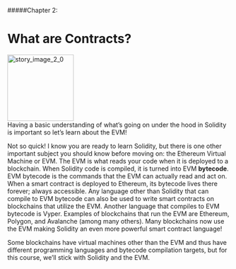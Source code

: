 #####Chapter 2:

# What are Contracts?

<ContentWrapp>
  <div class="imgContainer">
    <img alt="story_image_2_0" src="/images/chapter/man.svg" width="150px" height="150px">
  </div>

  <div class="itemsContainer">
    <div class="item-text">
     Having a basic understanding of what’s going on under the hood in Solidity is important so let’s learn about the EVM!
    </div>
  </div>
</ContentWrapp>

Not so quick! I know you are ready to learn Solidity, but there is one other important subject you should know before moving on: the Ethereum Virtual Machine or EVM. The EVM is what reads your code when it is deployed to a blockchain. When Solidity code is compiled, it is turned into EVM **bytecode**. EVM bytecode is the commands that the EVM can actually read and act on. When a smart contract is deployed to Ethereum, its bytecode lives there forever; always accessible. Any language other than Solidity that can compile to EVM bytecode can also be used to write smart contracts on blockchains that utilize the EVM. Another language that compiles to EVM bytecode is Vyper. Examples of blockchains that run the EVM are Ethereum, Polygon, and Avalanche (among many others). Many blockchains now use the EVM making Solidity an even more powerful smart contract language! 

Some blockchains have virtual machines other than the EVM and thus have different programming languages and bytecode compilation targets, but for this course, we’ll stick with Solidity and the EVM.

<!-- <MissionContainer>
  <div className="title">Arbitration Court</div>
    <div style="color:white">
    In fact legal contracts have become so notorousily difficult to enforce, more companies have been putting "arbitration" clauses in their contracts. This means a private arbitration court is used to uphold the contract rather than a public judicial court. There has been a lot of controversy surrounding arbitration courts. You can read more about the history of arbitration courts in <a style="color:green" href="https://www.americanbar.org/groups/tort_trial_insurance_practice/publications/the_brief/2018-19/summer/a-brief-history-arbitration/"> this article by the american bar association </a>.
    </div>
</MissionContainer> -->
